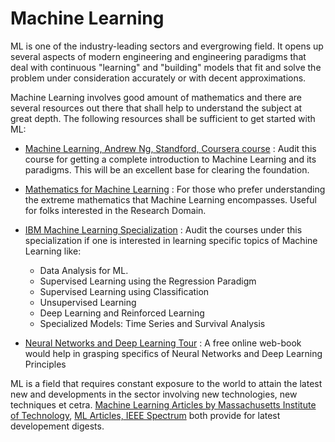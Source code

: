# Machine Learning
ML is one of the industry-leading sectors and evergrowing field. It opens up several aspects of modern engineering and engineering paradigms that deal with continuous "learning" and "building" models that fit and solve the problem under consideration accurately or with decent approximations.

Machine Learning involves good amount of mathematics and there are several resources out there that shall help to understand the subject at great depth. The following resources shall be sufficient to get started with ML:

- [Machine Learning, Andrew Ng, Standford, Coursera course](https://www.coursera.org/learn/machine-learning) : Audit this course for getting a complete introduction to Machine Learning and its paradigms. This will be an excellent base for clearing the foundation.

- [Mathematics for Machine Learning]() : For those who prefer understanding the extreme mathematics that Machine Learning encompasses. Useful for folks interested in the Research Domain.
- [IBM Machine Learning Specialization](https://www.coursera.org/professional-certificates/ibm-machine-learning) : Audit the courses under this specialization if one is interested in learning specific topics of Machine Learning like:
    - Data Analysis for ML.
    - Supervised Learning using the Regression Paradigm
    - Supervised Learning using Classification
    - Unsupervised Learning
    - Deep Learning and Reinforced Learning
    - Specialized Models: Time Series and Survival Analysis
- [Neural Networks and Deep Learning Tour](http://neuralnetworksanddeeplearning.com/) : A free online web-book would help in grasping specifics of Neural Networks and Deep Learning Principles

ML is a field that requires constant exposure to the world to attain the latest new and developments in the sector involving new technologies, new techniques et cetra.
[Machine Learning Articles by Massachusetts Institute of Technology](https://news.mit.edu/topic/machine-learning), [ML Articles, IEEE Spectrum](https://spectrum.ieee.org/artificial-intelligence/machine-learning) both provide for latest developement digests.
